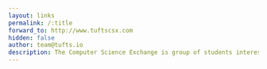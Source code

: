 ```yaml
---
layout: links
permalink: /:title
forward_to: http://www.tuftscsx.com
hidden: false
author: team@tufts.io
description: The Computer Science Exchange is group of students interested in promoting Computer Science education and fostering community within the department here at Tufts.  We hold tech-talks and meetings once a week in Halligan Hall, and we'd love to meet you. Feel free to subscribe to our e-list (tufts.io/csx-elist) and check out our facebook page (tufts.io/csx-fb).
---
```

